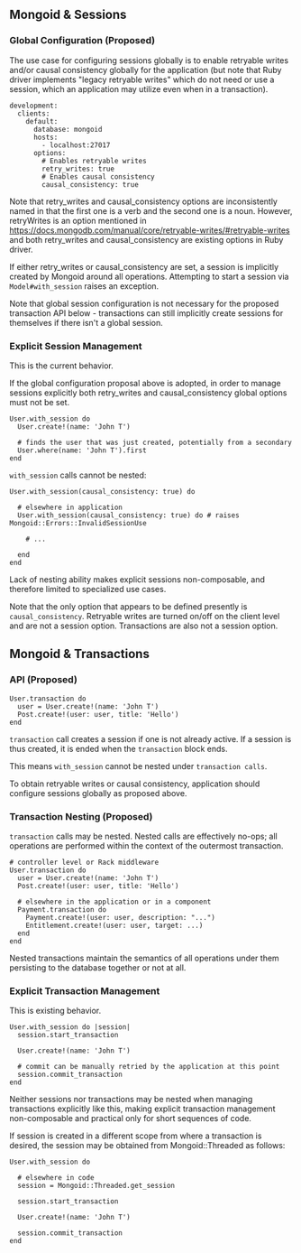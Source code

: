 ## Mongoid & Sessions

### Global Configuration (Proposed)

The use case for configuring sessions globally is to enable retryable writes
and/or causal consistency globally for the application (but note that
Ruby driver implements "legacy retryable writes" which do not need or use
a session, which an application may utilize even when in a transaction).

    development:
      clients:
        default:
          database: mongoid
          hosts:
            - localhost:27017
          options:
            # Enables retryable writes
            retry_writes: true
            # Enables causal consistency
            causal_consistency: true

Note that retry_writes and causal_consistency options are inconsistently named
in that the first one is a verb and the second one is a noun.
However, retryWrites is an option mentioned in
https://docs.mongodb.com/manual/core/retryable-writes/#retryable-writes
and both retry_writes and causal_consistency are existing options in Ruby driver.

If either retry_writes or causal_consistency are set, a session is
implicitly created by Mongoid around all operations. Attempting to
start a session via `Model#with_session` raises an exception.

Note that global session configuration is not necessary for the proposed
transaction API below - transactions can still implicitly create sessions
for themselves if there isn't a global session.

### Explicit Session Management

This is the current behavior.

If the global configuration proposal above is adopted, in order to manage
sessions explicitly both retry_writes and causal_consistency global options
must not be set.

    User.with_session do
      User.create!(name: 'John T')
      
      # finds the user that was just created, potentially from a secondary
      User.where(name: 'John T').first
    end

`with_session` calls cannot be nested:

    User.with_session(causal_consistency: true) do
    
      # elsewhere in application
      User.with_session(causal_consistency: true) do # raises Mongoid::Errors::InvalidSessionUse
      
        # ...
        
      end
    end

Lack of nesting ability makes explicit sessions non-composable, and therefore
limited to specialized use cases.

Note that the only option that appears to be defined presently is
`causal_consistency`. Retryable writes are turned on/off on the client level
and are not a session option. Transactions are also not a session option.

## Mongoid & Transactions

### API (Proposed)

    User.transaction do
      user = User.create!(name: 'John T')
      Post.create!(user: user, title: 'Hello')
    end

`transaction` call creates a session if one is not already active.
If a session is thus created, it is ended when the `transaction` block ends.

This means `with_session` cannot be nested under `transaction calls`.

To obtain retryable writes or causal consistency, application should configure
sessions globally as proposed above.

### Transaction Nesting (Proposed)

`transaction` calls may be nested. Nested calls are effectively no-ops;
all operations are performed within the context of the outermost transaction.

    # controller level or Rack middleware
    User.transaction do
      user = User.create!(name: 'John T')
      Post.create!(user: user, title: 'Hello')
      
      # elsewhere in the application or in a component
      Payment.transaction do
        Payment.create!(user: user, description: "...")
        Entitlement.create!(user: user, target: ...)
      end
    end

Nested transactions maintain the semantics of all operations under them
persisting to the database together or not at all.

### Explicit Transaction Management

This is existing behavior.

    User.with_session do |session|
      session.start_transaction
      
      User.create!(name: 'John T')
      
      # commit can be manually retried by the application at this point
      session.commit_transaction
    end

Neither sessions nor transactions may be nested when managing transactions
explicitly like this, making explicit transaction management non-composable
and practical only for short sequences of code.

If session is created in a different scope from where a transaction is
desired, the session may be obtained from Mongoid::Threaded as follows:

    User.with_session do
    
      # elsewhere in code
      session = Mongoid::Threaded.get_session
      
      session.start_transaction
      
      User.create!(name: 'John T')
      
      session.commit_transaction
    end
